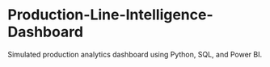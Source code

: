 # Production-Line-Intelligence-Dashboard
Simulated production analytics dashboard using Python, SQL, and Power BI.
